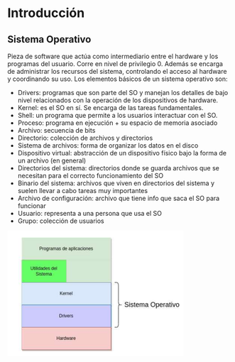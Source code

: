 <h1>Introducción</h1>
<h2>Sistema Operativo</h2>
Pieza de software que actúa como intermediario entre el hardware y los programas del usuario. Corre en nivel de privilegio 0. Además se encarga de administrar los recursos del sistema, controlando el acceso al hardware y coordinando su uso.
Los elementos básicos de un sistema operativo son:

* Drivers: programas que son parte del SO y manejan los detalles de bajo nivel relacionados con la operación de los dispositivos de hardware.
* Kernel: es el SO en sí. Se encarga de las tareas fundamentales.
* Shell: un programa que permite a los usuarios interactuar con el SO. 
* Proceso: programa en ejecución + su espacio de memoria asociado
* Archivo: secuencia de bits
* Directorio: colección de archivos y directorios
* Sistema de archivos: forma de organizar los datos en el disco
* Dispositivo virtual: abstracción de un dispositivo físico bajo la forma de un archivo (en general)
* Directorios del sistema: directorios donde se guarda archivos que se necesitan para el correcto funcionamiento del SO
* Binario del sistema: archivos que viven en directorios del sistema y suelen llevar a cabo tareas muy importantes 
* Archivo de configuración: archivo que tiene info que saca el SO para funcionar
* Usuario: representa a una persona que usa el SO
* Grupo: colección de usuarios

![Sistema Operativo](/Resumenes/public/sistema_operativo.png)